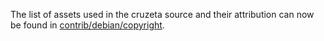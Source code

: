 The list of assets used in the cruzeta source and their attribution can now be found in [contrib/debian/copyright](../contrib/debian/copyright).
